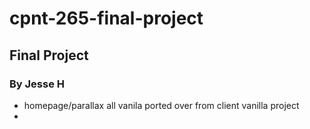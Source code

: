 # cpnt-265-final-project
## Final Project
### By Jesse H

- homepage/parallax all vanila ported over from client vanilla project
- 